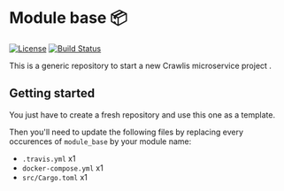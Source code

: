 # Module base 📦

[![License](https://img.shields.io/badge/License-Apache%202.0-blue.svg)](https://opensource.org/licenses/Apache-2.0)
[![Build Status](https://travis-ci.com/crawlis/module-base.svg?branch=master)](https://travis-ci.com/github/crawlis/module-base)

This is a generic repository to start a new Crawlis microservice project .

## Getting started

You just have to create a fresh repository and use this one as a template.

Then you'll need to update the following files by replacing every occurences of `module_base` by your module name:

- `.travis.yml` x1
- `docker-compose.yml` x1
- `src/Cargo.toml` x1

